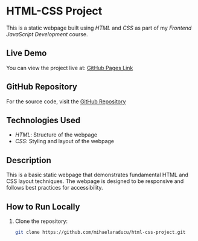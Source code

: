 # HTML-CSS Project

This is a static webpage built using *HTML* and *CSS* as part of my *Frontend JavaScript Development* course.

## Live Demo
You can view the project live at: [GitHub Pages Link](https://mihaelaraducu.github.io/html-css-project/)

## GitHub Repository
For the source code, visit the [GitHub Repository](https://github.com/mihaelaraducu/html-css-project)

## Technologies Used
- *HTML*: Structure of the webpage
- *CSS*: Styling and layout of the webpage

## Description
This is a basic static webpage that demonstrates fundamental HTML and CSS layout techniques. The webpage is designed to be responsive and follows best practices for accessibility.

## How to Run Locally
1. Clone the repository:
   ```bash
   git clone https://github.com/mihaelaraducu/html-css-project.git
